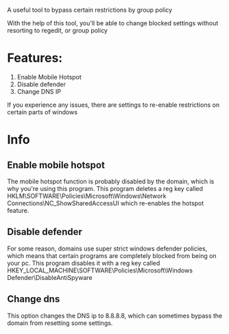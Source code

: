 

A useful tool to bypass certain restrictions by group policy

With the help of this tool, you'll be able to change blocked settings without resorting to regedit, or group policy

# Features:
  1. Enable Mobile Hotspot
  2. Disable defender 
  3. Change DNS IP
 
 If you experience any issues, there are settings to re-enable restrictions on certain parts of windows
 
# Info

## Enable mobile hotspot 

  The mobile hotspot function is probably disabled by the domain,
  which is why you're using this program.
  This program deletes a reg key called
  HKLM\SOFTWARE\Policies\Microsoft\Windows\Network Connections\NC_ShowSharedAccessUI
  which re-enables the hotspot feature.
                                                                                    

 ## Disable defender
  For some reason, domains use super strict windows defender policies,
  which means that certain programs are completely blocked from being
  on your pc.
  This program disables it with a reg key called
  HKEY_LOCAL_MACHINE\SOFTWARE\Policies\Microsoft\Windows Defender\DisableAntiSpyware
                                                                                   

 ## Change dns
  This option changes the DNS ip to 8.8.8.8, which can sometimes bypass the domain
   from resetting some settings.
                                                                                   
